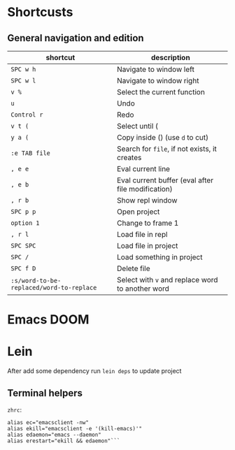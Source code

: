 # Shortcusts

## General navigation and edition

| shortcut | description |
| ---------| ------------|
| `SPC w h`| Navigate to window left |
| `SPC w l`| Navigate to window right |
| `v %` | Select the current function |
| `u` | Undo
| `Control r`| Redo |
| `v t (`| Select until ( |
| `y a (`| Copy inside () (use `d` to cut) |
| `:e TAB file`| Search for `file`, if not exists, it creates |
| `, e e`| Eval current line |
| `, e b`| Eval current buffer (eval after file modification) |
| `, r b`| Show repl window |
| `SPC p p`| Open project |
| `option 1`| Change to frame 1 |
| `, r l`| Load file in repl |
| `SPC SPC`| Load file in project |
| `SPC /`| Load something in project |
| `SPC f D`| Delete file |
| `:s/word-to-be-replaced/word-to-replace`| Select with `v` and replace word to another word |

# Emacs DOOM

# Lein
After add some dependency run `lein deps` to update project

## Terminal helpers
`zhrc`:
````
alias ec="emacsclient -nw"
alias ekill="emacsclient -e '(kill-emacs)'"
alias edaemon="emacs --daemon"
alias erestart="ekill && edaemon"```
